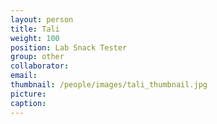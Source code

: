 ```yaml
---
layout: person
title: Tali
weight: 100
position: Lab Snack Tester
group: other
collaborator:
email:
thumbnail: /people/images/tali_thumbnail.jpg
picture:
caption:
---
```

